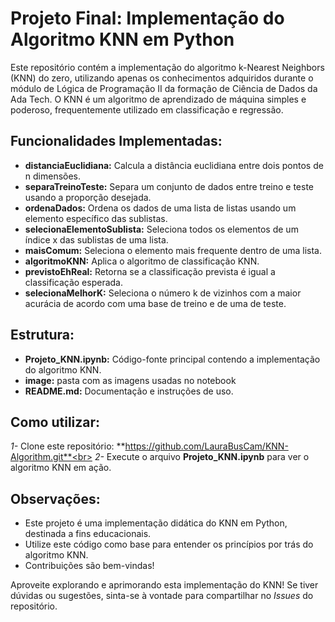 # Projeto Final: Implementação do Algoritmo KNN em Python
Este repositório contém a implementação do algoritmo k-Nearest Neighbors (KNN) do zero, utilizando apenas os conhecimentos adquiridos durante o módulo de Lógica de Programação II da formação de Ciência de Dados da Ada Tech. O KNN é um algoritmo de aprendizado de máquina simples e poderoso, frequentemente utilizado em classificação e regressão.

## Funcionalidades Implementadas:
- **distanciaEuclidiana:** Calcula a distância euclidiana entre dois pontos de n dimensões.
- **separaTreinoTeste:** Separa um conjunto de dados entre treino e teste usando a proporção desejada.
- **ordenaDados:** Ordena os dados de uma lista de listas usando um elemento específico das sublistas.
- **selecionaElementoSublista:** Seleciona todos os elementos de um índice x das sublistas de uma lista.
- **maisComum:** Seleciona o elemento mais frequente dentro de uma lista.
- **algoritmoKNN:** Aplica o algoritmo de classificação KNN.
- **previstoEhReal:** Retorna se a classificação prevista é igual a classificação esperada.
- **selecionaMelhorK:** Seleciona o número k de vizinhos com a maior acurácia de acordo com uma base de treino e de uma de teste.

## Estrutura:
- **Projeto_KNN.ipynb:** Código-fonte principal contendo a implementação do algoritmo KNN.
- **image:** pasta com as imagens usadas no notebook
- **README.md:** Documentação e instruções de uso.

## Como utilizar:
*1-* Clone este repositório: **https://github.com/LauraBusCam/KNN-Algorithm.git**<br>
*2-* Execute o arquivo **Projeto_KNN.ipynb** para ver o algoritmo KNN em ação.

## Observações:
- Este projeto é uma implementação didática do KNN em Python, destinada a fins educacionais.
- Utilize este código como base para entender os princípios por trás do algoritmo KNN.
- Contribuições são bem-vindas!

Aproveite explorando e aprimorando esta implementação do KNN! Se tiver dúvidas ou sugestões, sinta-se à vontade para compartilhar no *Issues* do repositório.

